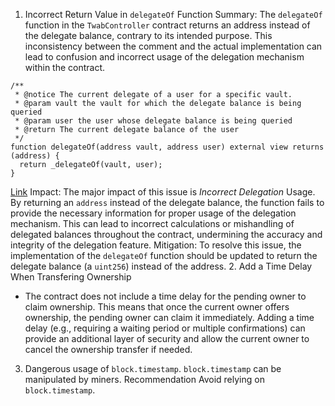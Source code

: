 1. Incorrect Return Value in `delegateOf` Function
Summary:
The `delegateOf` function in the `TwabController` contract returns an address instead of the delegate balance, contrary to its intended purpose. This inconsistency between the comment and the actual implementation can lead to confusion and incorrect usage of the delegation mechanism within the contract.
```solidity
/**
 * @notice The current delegate of a user for a specific vault.
 * @param vault the vault for which the delegate balance is being queried
 * @param user the user whose delegate balance is being queried
 * @return The current delegate balance of the user
 */
function delegateOf(address vault, address user) external view returns (address) {
  return _delegateOf(vault, user);
}

```
[Link](
https://github.com/GenerationSoftware/pt-v5-twab-controller/blob/0145eeac23301ee5338c659422dd6d69234f5d50/src/TwabController.sol#L201-L209
)
Impact:
The major impact of this issue is *Incorrect Delegation* Usage. By returning an `address` instead of the delegate balance, the function fails to provide the necessary information for proper usage of the delegation mechanism. This can lead to incorrect calculations or mishandling of delegated balances throughout the contract, undermining the accuracy and integrity of the delegation feature.
Mitigation:
To resolve this issue, the implementation of the `delegateOf` function should be updated to return the delegate balance (a `uint256`) instead of the address. 
2. Add a Time Delay When Transfering Ownership
-  The contract does not include a time delay for the pending owner to claim ownership. This means that once the current owner offers ownership, the pending owner can claim it immediately. Adding a time delay (e.g., requiring a waiting period or multiple confirmations) can provide an additional layer of security and allow the current owner to cancel the ownership transfer if needed.
3. Dangerous usage of `block.timestamp`. `block.timestamp` can be manipulated by miners.
Recommendation
Avoid relying on `block.timestamp`.